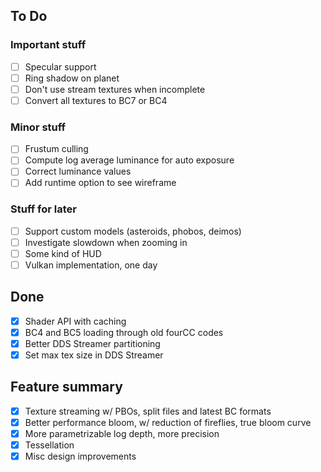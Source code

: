 ## To Do

### Important stuff
- [ ] Specular support
- [ ] Ring shadow on planet
- [ ] Don't use stream textures when incomplete
- [ ] Convert all textures to BC7 or BC4

### Minor stuff
- [ ] Frustum culling
- [ ] Compute log average luminance for auto exposure
- [ ] Correct luminance values
- [ ] Add runtime option to see wireframe

### Stuff for later
- [ ] Support custom models (asteroids, phobos, deimos)
- [ ] Investigate slowdown when zooming in
- [ ] Some kind of HUD
- [ ] Vulkan implementation, one day

## Done
- [x] Shader API with caching
- [x] BC4 and BC5 loading through old fourCC codes
- [x] Better DDS Streamer partitioning
- [x] Set max tex size in DDS Streamer

## Feature summary
- [x] Texture streaming w/ PBOs, split files and latest BC formats
- [x] Better performance bloom, w/ reduction of fireflies, true bloom curve
- [x] More parametrizable log depth, more precision
- [x] Tessellation
- [x] Misc design improvements
